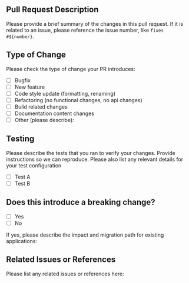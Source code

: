 ## Pull Request Description

Please provide a brief summary of the changes in this pull request. If it is related to an issue, please reference the issue number, like `fixes #${number}`.

## Type of Change

Please check the type of change your PR introduces:

- [ ] Bugfix
- [ ] New feature
- [ ] Code style update (formatting, renaming)
- [ ] Refactoring (no functional changes, no api changes)
- [ ] Build related changes
- [ ] Documentation content changes
- [ ] Other (please describe):

## Testing

Please describe the tests that you ran to verify your changes. Provide instructions so we can reproduce. Please also list any relevant details for your test configuration

- [ ] Test A
- [ ] Test B

## Does this introduce a breaking change?

- [ ] Yes
- [ ] No

If yes, please describe the impact and migration path for existing applications:

## Related Issues or References

Please list any related issues or references here:

